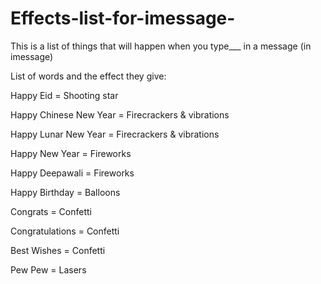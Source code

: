# Effects-list-for-imessage-
This is a list of things that will happen when you type___ in a message (in imessage)

List of words and the effect they give:


Happy Eid = Shooting star

Happy Chinese New Year = Firecrackers & vibrations

Happy Lunar New Year = Firecrackers & vibrations

Happy New Year = Fireworks

Happy Deepawali = Fireworks

Happy Birthday = Balloons

Congrats = Confetti

Congratulations = Confetti

Best Wishes = Confetti

Pew Pew = Lasers